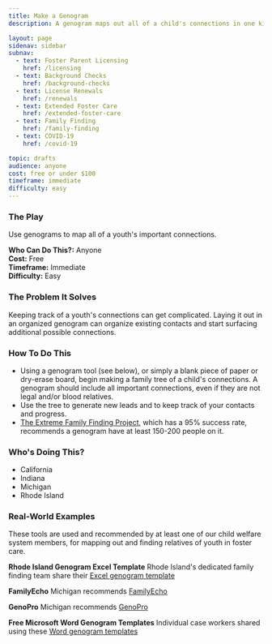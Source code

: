 ```yaml
---
title: Make a Genogram
description: A genogram maps out all of a child's connections in one kinship tree.

layout: page
sidenav: sidebar
subnav:
  - text: Foster Parent Licensing
    href: /licensing
  - text: Background Checks
    href: /background-checks
  - text: License Renewals
    href: /renewals
  - text: Extended Foster Care
    href: /extended-foster-care
  - text: Family Finding
    href: /family-finding
  - text: COVID-19
    href: /covid-19

topic: drafts
audience: anyone
cost: free or under $100
timeframe: immediate
difficulty: easy
---
```



### The Play

Use genograms to map all of a youth's important connections.

**Who Can Do This?:**
Anyone<br />
**Cost:**
Free<br />
**Timeframe:**
Immediate<br />
**Difficulty:**
Easy<br />

### The Problem It Solves

Keeping track of a youth's connections can get complicated. Laying it out in an organized genogram can organize existing contacts and start surfacing additional possible connections.

### How To Do This

* Using a genogram tool (see below), or simply a blank piece of paper or dry-erase board, begin making a family tree of a child's connections. A genogram should include all important connections, even if they are not legal and/or blood relatives.
* Use the tree to generate new leads and to keep track of your contacts and progress.
* [The Extreme Family Finding Project](https://www.fosteradopt.org/family-permanency/extreme-family-finding/), which has a 95% success rate, recommends a genogram have at least 150-200 people on it.


### Who's Doing This?

* California 
* Indiana
* Michigan
* Rhode Island

### Real-World Examples

These tools are used and recommended by at least one of our child welfare system members, for mapping out and finding relatives of youth in foster care. 


**Rhode Island Genogram Excel Template**
Rhode Island's dedicated family finding team share their [Excel genogram template](/assets/GENOGRAM.xlsx)

**FamilyEcho**
Michigan recommends [FamilyEcho](https://www.familyecho.com/)

**GenoPro**
Michigan recommends [GenoPro](https://genopro.com/)

**Free Microsoft Word Genogram Templates**
Individual case workers shared using these [Word genogram templates](https://www.mywordtemplates.org/printables/template399.html)
